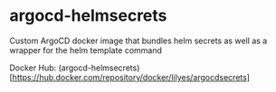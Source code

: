 # argocd-helmsecrets
Custom ArgoCD docker image that bundles helm secrets as well as a wrapper for the helm template command

Docker Hub: (argocd-helmsecrets)[https://hub.docker.com/repository/docker/lilyes/argocdsecrets]
